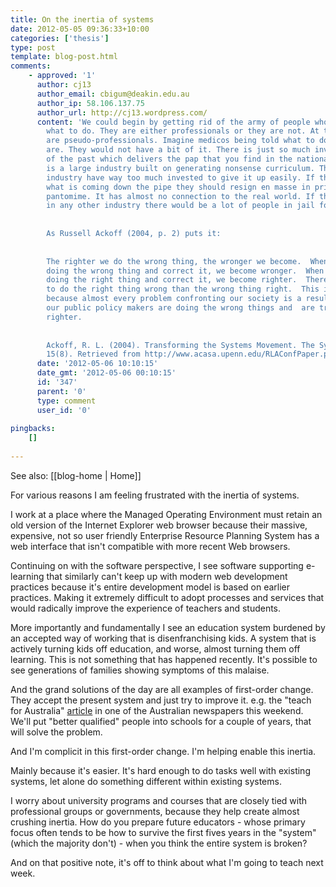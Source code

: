 ```yaml
---
title: On the inertia of systems
date: 2012-05-05 09:36:33+10:00
categories: ['thesis']
type: post
template: blog-post.html
comments:
    - approved: '1'
      author: cj13
      author_email: cbigum@deakin.edu.au
      author_ip: 58.106.137.75
      author_url: http://cj13.wordpress.com/
      content: 'We could begin by getting rid of the army of people who tell teachers
        what to do. They are either professionals or they are not. At the moment they
        are pseudo-professionals. Imagine medicos being told what to do the way teachers
        are. They would not have a bit of it. There is just so much invested in education
        of the past which delivers the pap that you find in the national curriculum. There
        is a large industry built on generating nonsense curriculum. The folk in that
        industry have way too much invested to give it up easily. If they had a peek at
        what is coming down the pipe they should resign en masse in principal. This is
        pantomime. It has almost no connection to the real world. If these practices operated
        in any other industry there would be a lot of people in jail for fraud.
    
    
        As Russell Ackoff (2004, p. 2) puts it:
    
    
        The righter we do the wrong thing, the wronger we become.  When we make a mistake
        doing the wrong thing and correct it, we become wronger.  When we make a mistake
        doing the right thing and correct it, we become righter.  Therefore, it is better
        to do the right thing wrong than the wrong thing right.  This is very significant
        because almost every problem confronting our society is a result of the fact that
        our public policy makers are doing the wrong things and  are trying to do them
        righter.
    
    
        Ackoff, R. L. (2004). Transforming the Systems Movement. The Systems Thinker,
        15(8). Retrieved from http://www.acasa.upenn.edu/RLAConfPaper.pdf'
      date: '2012-05-06 10:10:15'
      date_gmt: '2012-05-06 00:10:15'
      id: '347'
      parent: '0'
      type: comment
      user_id: '0'
    
pingbacks:
    []
    
---
```


See also: [[blog-home | Home]]

For various reasons I am feeling frustrated with the inertia of systems.

I work at a place where the Managed Operating Environment must retain an old version of the Internet Explorer web browser because their massive, expensive, not so user friendly Enterprise Resource Planning System has a web interface that isn't compatible with more recent Web browsers.

Continuing on with the software perspective, I see software supporting e-learning that similarly can't keep up with modern web development practices because it's entire development model is based on earlier practices. Making it extremely difficult to adopt processes and services that would radically improve the experience of teachers and students.

More importantly and fundamentally I see an education system burdened by an accepted way of working that is disenfranchising kids. A system that is actively turning kids off education, and worse, almost turning them off learning. This is not something that has happened recently. It's possible to see generations of families showing symptoms of this malaise.

And the grand solutions of the day are all examples of first-order change. They accept the present system and just try to improve it. e.g. the "teach for Australia" [article](http://www.theaustralian.com.au/news/features/trainees-at-the-chalkface/story-e6frg8h6-1226343357470) in one of the Australian newspapers this weekend. We'll put "better qualified" people into schools for a couple of years, that will solve the problem.

And I'm complicit in this first-order change. I'm helping enable this inertia.

Mainly because it's easier. It's hard enough to do tasks well with existing systems, let alone do something different within existing systems.

I worry about university programs and courses that are closely tied with professional groups or governments, because they help create almost crushing inertia. How do you prepare future educators - whose primary focus often tends to be how to survive the first fives years in the "system" (which the majority don't) - when you think the entire system is broken?

And on that positive note, it's off to think about what I'm going to teach next week.